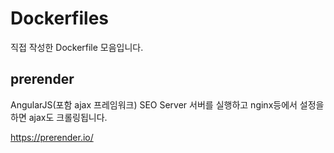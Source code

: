 # Dockerfiles

직접 작성한 Dockerfile 모음입니다.

## prerender

AngularJS(포함 ajax 프레임워크) SEO Server
서버를 실행하고 nginx등에서 설정을 하면 ajax도 크롤링됩니다.

https://prerender.io/